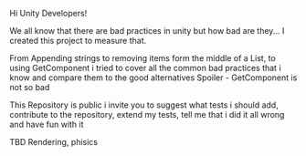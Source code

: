 Hi Unity Developers!
 
We all know that there are bad practices in unity but how bad are they...
I created this project to measure that.

From Appending strings to removing items form the middle of a List, to using GetComponent 
i tried to cover all the common bad practices that i know 
and compare them to the good alternatives 
Spoiler - GetComponent is not so bad

This Repository is public i invite you to suggest what tests i should add, 
contribute to the repository, extend my tests, 
tell me that i did it all wrong and have fun with it 

TBD 
Rendering, phisics
